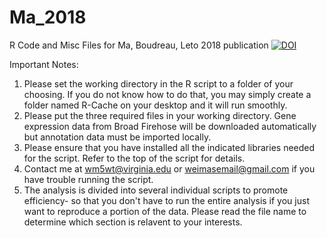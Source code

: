 # Ma_2018
R Code and Misc Files for Ma, Boudreau, Leto 2018 publication
<a href="https://zenodo.org/badge/latestdoi/93648151"><img src="https://zenodo.org/badge/93648151.svg" alt="DOI"></a>

Important Notes:
1. Please set the working directory in the R script to a folder of your choosing. If you do not know how to do that, you may simply create a folder named R-Cache on your desktop and it will run smoothly.
2. Please put the three required files in your working directory. Gene expression data from Broad Firehose will be downloaded automatically but annotation data must be imported locally.
3. Please ensure that you have installed all the indicated libraries needed for the script. Refer to the top of the script for details. 
4. Contact me at wm5wt@virginia.edu or weimasemail@gmail.com if you have trouble running the script.
5. The analysis is divided into several individual scripts to promote efficiency- so that you don't have to run the entire analysis if you just want to reproduce a portion of the data. Please read the file name to determine which section is relavent to your interests.
